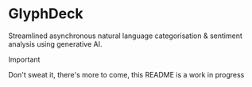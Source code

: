 # GlyphDeck

Streamlined asynchronous natural language categorisation & sentiment analysis using generative AI.

> [!IMPORTANT]
> Don't sweat it, there's more to come, this README is a work in progress